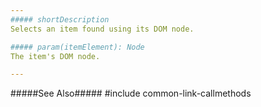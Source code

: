 ```yaml
---
##### shortDescription
Selects an item found using its DOM node.

##### param(itemElement): Node
The item's DOM node.

---
```

#####See Also#####
#include common-link-callmethods